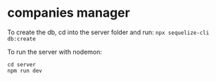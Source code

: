 # companies manager

To create the db, cd into the server folder and run:
`npx sequelize-cli db:create`

To run the server with nodemon:
```
cd server
npm run dev
```